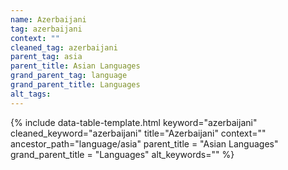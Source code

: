 ```yaml
---
name: Azerbaijani
tag: azerbaijani
context: ""
cleaned_tag: azerbaijani
parent_tag: asia
parent_title: Asian Languages
grand_parent_tag: language
grand_parent_title: Languages
alt_tags: 
---
```


{% include data-table-template.html 
  keyword="azerbaijani" 
  cleaned_keyword="azerbaijani" 
  title="Azerbaijani"
  context=""
  ancestor_path="language/asia" 
  parent_title = "Asian Languages"
  grand_parent_title = "Languages"
  alt_keywords=""
%}

